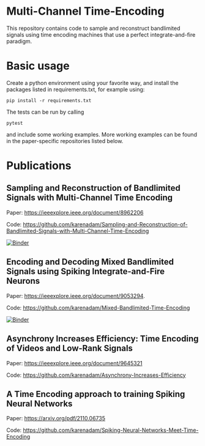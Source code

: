 # Multi-Channel Time-Encoding

This repository contains code to sample and reconstruct bandlimited signals using time encoding machines that use a perfect integrate-and-fire paradigm.

# Basic usage
Create a python environment using your favorite way, and install the packages listed in requirements.txt, for example using:
```
pip install -r requirements.txt
```
The tests can be run by calling
```
pytest
```
and include some working examples.
More working examples can be found in the paper-specific repositories listed below.

# Publications

## Sampling and Reconstruction of Bandlimited Signals with Multi-Channel Time Encoding
Paper: https://ieeexplore.ieee.org/document/8962206

Code: https://github.com/karenadam/Sampling-and-Reconstruction-of-Bandlimited-Signals-with-Multi-Channel-Time-Encoding 

[![Binder](https://mybinder.org/badge_logo.svg)](https://mybinder.org/v2/gh/karenadam/Sampling-and-Reconstruction-of-Bandlimited-Signals-with-Multi-Channel-Time-Encoding/master?filepath=Code%2FGenerate%20Paper%20Figures.ipynb)

## Encoding and Decoding Mixed Bandlimited Signals using Spiking Integrate-and-Fire Neurons
Paper: https://ieeexplore.ieee.org/document/9053294.

Code: https://github.com/karenadam/Mixed-Bandlimited-Time-Encoding

[![Binder](https://mybinder.org/badge_logo.svg)](https://mybinder.org/v2/gh/karenadam/Mixed-Bandlimited-Time-Encoding/master?filepath=Code%2FMulti-Signal%20Multi-Channel%20Encoding.ipynb)

## Asynchrony Increases Efficiency: Time Encoding of Videos and Low-Rank Signals
Paper: https://ieeexplore.ieee.org/document/9645321

Code: https://github.com/karenadam/Asynchrony-Increases-Efficiency

## A Time Encoding approach to training Spiking Neural Networks
Paper: https://arxiv.org/pdf/2110.06735

Code: https://github.com/karenadam/Spiking-Neural-Networks-Meet-Time-Encoding
